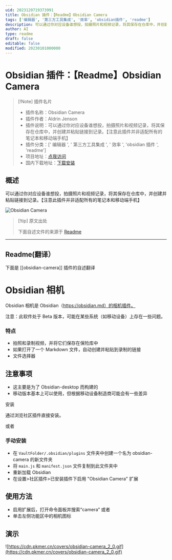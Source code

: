 ```yaml
---
uid: 2023120719373991
title: Obsidian 插件：【Readme】Obsidian Camera
tags: ['编辑器', '第三方工具集成', '效率', 'obsidian插件', 'readme']
description: 可以通过你对应设备谁想投，拍摄照片和视频记录，将其保存在仓库中，并创建并粘贴链接到记录。【注意此插件并非适配所有的笔记本和移动端手机】
author: AI
type: readme
draft: false
editable: false
modified: 20230101000000
---
```


# Obsidian 插件：【Readme】Obsidian Camera

> [!Note] 插件名片
> - 插件名称：Obsidian Camera
> - 插件作者：Aldrin Jenson
> - 插件说明：可以通过你对应设备谁想投，拍摄照片和视频记录，将其保存在仓库中，并创建并粘贴链接到记录。【注意此插件并非适配所有的笔记本和移动端手机】
> - 插件分类：[' 编辑器 ', ' 第三方工具集成 ', ' 效率 ', 'obsidian 插件 ', 'readme']
> - 项目地址：[点我访问](https://github.com/aldrinjenson/obsidian-camera)
> - 国内下载地址：[下载安装](https://pkmer.cn/products/plugin/pluginMarket/?obsidian-camera)

## 概述

可以通过你对应设备谁想投，拍摄照片和视频记录，将其保存在仓库中，并创建并粘贴链接到记录。【注意此插件并非适配所有的笔记本和移动端手机】

![Obsidian Camera](https://cdn.pkmer.cn/covers/obsidian-camera_new.gif)

> [!tip] 原文出处
>
>下面自述文件的来源于 [Readme](https://ghproxy.net/https://raw.githubusercontent.com/aldrinjenson/obsidian-camera/master/README.md)
>

---

## Readme(翻译）

下面是 [[obsidian-camera]] 插件的自述翻译

# Obsidian 相机

Obsidian 相机是 Obsidian（<https://obsidian.md）的相机插件。>

注意：此软件处于 Beta 版本，可能在某些系统（如移动设备）上存在一些问题。

### 特点

- 拍照和录制视频，并将它们保存在保险库中
- 如果打开了一个 Markdown 文件，自动创建并粘贴到录制的链接
- 文件选择器

## 注意事项

- 这主要是为了 Obsidian-desktop 而构建的
- 移动版本基本上可以使用，但根据移动设备制造商可能会有一些差异

安装

通过浏览社区插件直接安装。

或者

### 手动安装

- 在 `VaultFolder/.obsidian/plugins` 文件夹中创建一个名为 obsidian-camera 的新文件夹
- 将 `main.js` 和 `manifest.json` 文件复制到此文件夹中
- 重新加载 Obsidian
- 在设置>社区插件>已安装插件下启用 "Obsidian Camera" 扩展

## 使用方法

- 启用扩展后，打开命令面板并搜索“camera”
    或者
- 单击左侧功能区中的相机图标

## 演示

<!-- ![https://cdn.pkmer.cn/covers/obsidian-camera_2_0.gif](https://cdn.pkmer.cn/covers/obsidian-camera_1_0.gif) -->

![https://cdn.pkmer.cn/covers/obsidian-camera_2_0.gif](https://cdn.pkmer.cn/covers/obsidian-camera_2_0.gif)

<!-- ![modal screenshot](https://cdn.pkmer.cn/covers/obsidian-camera_2_1.png!pkmer) -->

<!-- ![modal screenshot](https://cdn.pkmer.cn/covers/obsidian-camera_1_1.png!pkmer) -->



